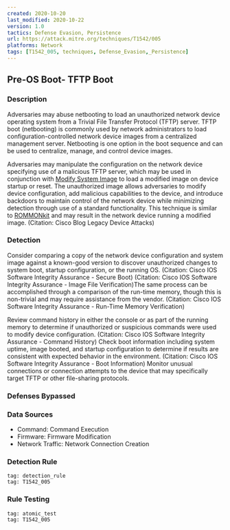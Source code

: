 ```yaml
---
created: 2020-10-20
last_modified: 2020-10-22
version: 1.0
tactics: Defense Evasion, Persistence
url: https://attack.mitre.org/techniques/T1542/005
platforms: Network
tags: [T1542_005, techniques, Defense_Evasion,_Persistence]
---
```


## Pre-OS Boot- TFTP Boot

### Description

Adversaries may abuse netbooting to load an unauthorized network device operating system from a Trivial File Transfer Protocol (TFTP) server. TFTP boot (netbooting) is commonly used by network administrators to load configuration-controlled network device images from a centralized management server. Netbooting is one option in the boot sequence and can be used to centralize, manage, and control device images.

Adversaries may manipulate the configuration on the network device specifying use of a malicious TFTP server, which may be used in conjunction with [Modify System Image](https://attack.mitre.org/techniques/T1601) to load a modified image on device startup or reset. The unauthorized image allows adversaries to modify device configuration, add malicious capabilities to the device, and introduce backdoors to maintain control of the network device while minimizing detection through use of a standard functionality. This technique is similar to [ROMMONkit](https://attack.mitre.org/techniques/T1542/004) and may result in the network device running a modified image. (Citation: Cisco Blog Legacy Device Attacks)

### Detection

Consider comparing a copy of the network device configuration and system image against a known-good version to discover unauthorized changes to system boot, startup configuration, or the running OS. (Citation: Cisco IOS Software Integrity Assurance - Secure Boot) (Citation: Cisco IOS Software Integrity Assurance - Image File Verification)The same process can be accomplished through a comparison of the run-time memory, though this is non-trivial and may require assistance from the vendor.  (Citation: Cisco IOS Software Integrity Assurance - Run-Time Memory Verification)

Review command history in either the console or as part of the running memory to determine if unauthorized or suspicious commands were used to modify device configuration. (Citation: Cisco IOS Software Integrity Assurance - Command History) Check boot information including system uptime, image booted, and startup configuration to determine if results are consistent with expected behavior in the environment. (Citation: Cisco IOS Software Integrity Assurance - Boot Information) Monitor unusual connections or connection attempts to the device that may specifically target TFTP or other file-sharing protocols.

### Defenses Bypassed



### Data Sources

  - Command: Command Execution
  -  Firmware: Firmware Modification
  -  Network Traffic: Network Connection Creation
### Detection Rule

```query
tag: detection_rule
tag: T1542_005
```

### Rule Testing

```query
tag: atomic_test
tag: T1542_005
```
